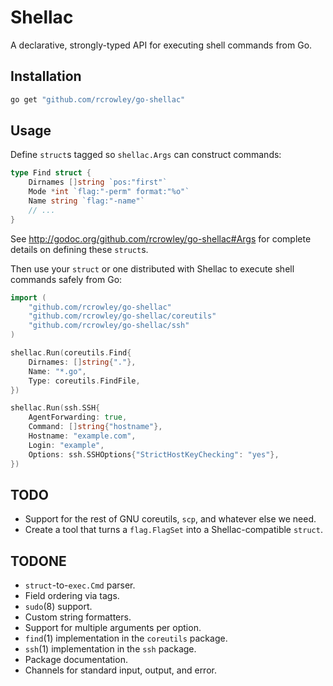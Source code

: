 Shellac
=======

A declarative, strongly-typed API for executing shell commands from Go.

Installation
------------

```sh
go get "github.com/rcrowley/go-shellac"
```

Usage
-----

Define `struct`s tagged so `shellac.Args` can construct commands:

```go
type Find struct {
	Dirnames []string `pos:"first"`
	Mode *int `flag:"-perm" format:"%o"`
	Name string `flag:"-name"`
    // ...
}
```

See <http://godoc.org/github.com/rcrowley/go-shellac#Args> for complete details on defining these `struct`s.

Then use your `struct` or one distributed with Shellac to execute shell commands safely from Go:

```go
import (
    "github.com/rcrowley/go-shellac"
    "github.com/rcrowley/go-shellac/coreutils"
    "github.com/rcrowley/go-shellac/ssh"
)

shellac.Run(coreutils.Find{
    Dirnames: []string{"."},
    Name: "*.go",
    Type: coreutils.FindFile,
})

shellac.Run(ssh.SSH{
    AgentForwarding: true,
    Command: []string{"hostname"},
    Hostname: "example.com",
    Login: "example",
    Options: ssh.SSHOptions{"StrictHostKeyChecking": "yes"},
})
```

TODO
----

* Support for the rest of GNU coreutils, `scp`, and whatever else we need.
* Create a tool that turns a `flag.FlagSet` into a Shellac-compatible `struct`.

TODONE
------

* `struct`-to-`exec.Cmd` parser.
* Field ordering via tags.
* `sudo`(8) support.
* Custom string formatters.
* Support for multiple arguments per option.
* `find`(1) implementation in the `coreutils` package.
* `ssh`(1) implementation in the `ssh` package.
* Package documentation.
* Channels for standard input, output, and error.
